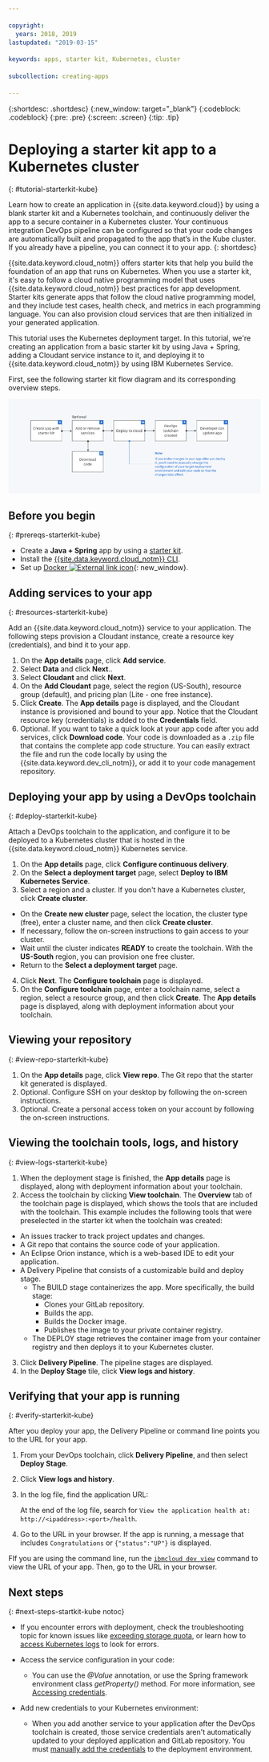 ```yaml
---

copyright:
  years: 2018, 2019
lastupdated: "2019-03-15"

keywords: apps, starter kit, Kubernetes, cluster

subcollection: creating-apps

---
```


{:shortdesc: .shortdesc}
{:new_window: target="_blank"}
{:codeblock: .codeblock}
{:pre: .pre}
{:screen: .screen}
{:tip: .tip}

# Deploying a starter kit app to a Kubernetes cluster
{: #tutorial-starterkit-kube}

Learn how to create an application in {{site.data.keyword.cloud}} by using a blank starter kit and a Kubernetes toolchain, and continuously deliver the app to a secure container in a Kubernetes cluster. Your continuous integration DevOps pipeline can be configured so that your code changes are automatically built and propagated to the app that’s in the Kube cluster. If you already have a pipeline, you can connect it to your app.
{: shortdesc}

{{site.data.keyword.cloud_notm}} offers starter kits that help you build the foundation of an app that runs on Kubernetes. When you use a starter kit, it's easy to follow a cloud native programming model that uses {{site.data.keyword.cloud_notm}} best practices for app development. Starter kits generate apps that follow the cloud native programming model, and they include test cases, health check, and metrics in each programming language. You can also provision cloud services that are then initialized in your generated application.

This tutorial uses the Kubernetes deployment target. In this tutorial, we're creating an application from a basic starter kit by using Java + Spring, adding a Cloudant service instance to it, and deploying it to {{site.data.keyword.cloud_notm}} by using IBM Kubernetes Service.

First, see the following starter kit flow diagram and its corresponding overview steps.

![Starter kit flow diagram](../images/starterkit-flow.png) 

## Before you begin
{: #prereqs-starterkit-kube}

* Create a **Java + Spring** app by using a [starter kit](/docs/apps/tutorials/tutorial_starter-kit.html).
* Install the [{{site.data.keyword.cloud_notm}} CLI](/docs/cli?topic=cloud-cli-ibmcloud-cli).
* Set up [Docker ![External link icon](../../icons/launch-glyph.svg "External link icon")](https://www.docker.com/get-started){: new_window}.

## Adding services to your app
{: #resources-starterkit-kube}

Add an {{site.data.keyword.cloud_notm}} service to your application. The following steps provision a Cloudant instance, create a resource key (credentials), and bind it to your app.

1. On the **App details** page, click **Add service**.
2. Select **Data** and click **Next**..
3. Select **Cloudant** and click **Next**.
4. On the **Add Cloudant** page, select the region (US-South), resource group (default), and pricing plan (Lite - one free instance).
5. Click **Create**. The **App details** page is displayed, and the Cloudant instance is provisioned and bound to your app. Notice that the Cloudant resource key (credentials) is added to the **Credentials** field.
6. Optional. If you want to take a quick look at your app code after you add services, click **Download code**. Your code is downloaded as a `.zip` file that contains the complete app code structure. You can easily extract the file and run the code locally by using the {{site.data.keyword.dev_cli_notm}}, or add it to your code management repository.

## Deploying your app by using a DevOps toolchain
{: #deploy-starterkit-kube}

Attach a DevOps toolchain to the application, and configure it to be deployed to a Kubernetes cluster that is hosted in the {{site.data.keyword.cloud_notm}} Kubernetes service.

1. On the **App details** page, click **Configure continuous delivery**.
2. On the **Select a deployment target** page, select **Deploy to IBM Kubernetes Service**.
3. Select a region and a cluster. If you don't have a Kubernetes cluster, click **Create cluster**.
  * On the **Create new cluster** page, select the location, the cluster type (free), enter a cluster name, and then click **Create cluster**.
  * If necessary, follow the on-screen instructions to gain access to your cluster.
  * Wait until the cluster indicates **READY** to create the toolchain. With the **US-South** region, you can provision one free cluster.
  * Return to the **Select a deployment target** page.
4. Click **Next**. The **Configure toolchain** page is displayed.
5. On the **Configure toolchain** page, enter a toolchain name, select a region, select a resource group, and then click **Create**. The **App details** page is displayed, along with deployment information about your toolchain.

## Viewing your repository
{: #view-repo-starterkit-kube}

1. On the **App details** page, click **View repo**. The Git repo that the starter kit generated is displayed.
2. Optional. Configure SSH on your desktop by following the on-screen instructions.
3. Optional. Create a personal access token on your account by following the on-screen instructions.

## Viewing the toolchain tools, logs, and history
{: #view-logs-starterkit-kube}

1. When the deployment stage is finished, the **App details** page is displayed, along with deployment information about your toolchain.
2. Access the toolchain by clicking **View toolchain**. The **Overview** tab of the toolchain page is displayed, which shows the tools that are included with the toolchain. This example includes the following tools that were preselected in the starter kit when the toolchain was created:
  * An issues tracker to track project updates and changes.
  * A Git repo that contains the source code of your application.
  * An Eclipse Orion instance, which is a web-based IDE to edit your application.
  * A Delivery Pipeline that consists of a customizable build and deploy stage.
	 * The BUILD stage containerizes the app. More specifically, the build stage:
	   * Clones your GitLab repository.
	   * Builds the app.
	   * Builds the Docker image.
	   * Publishes the image to your private container registry.
	 * The DEPLOY stage retrieves the container image from your container registry and then deploys it to your Kubernetes cluster.
3. Click **Delivery Pipeline**. The pipeline stages are displayed.
4. In the **Deploy Stage** tile, click **View logs and history**.

## Verifying that your app is running
{: #verify-starterkit-kube}

After you deploy your app, the Delivery Pipeline or command line points you to the URL for your app.

1. From your DevOps toolchain, click **Delivery Pipeline**, and then select **Deploy Stage**.
2. Click **View logs and history**.
3. In the log file, find the application URL:

    At the end of the log file, search for `View the application health at: http://<ipaddress>:<port>/health`.

4. Go to the URL in your browser. If the app is running, a message that includes `Congratulations` or `{"status":"UP"}` is displayed.

FIf you are using the command line, run the [`ibmcloud dev view`](/docs/cli/idt/commands.html#view) command to view the URL of your app. Then, go to the URL in your browser.

## Next steps
{: #next-steps-startkit-kube notoc}

* If you encounter errors with deployment, check the troubleshooting topic for known issues like [exceeding storage quota](/docs/apps/ts_apps.html#exceed_quota), or learn how to [access Kubernetes logs](/docs/apps/ts_apps.html#access_kube_logs) to look for errors.

* Access the service configuration in your code:
	- You can use the _@Value_ annotation, or use the Spring framework environment class _getProperty()_ method. For more information, see [Accessing credentials](/docs/java-spring?topic=java-spring-configuration#accessing-credentials).

* Add new credentials to your Kubernetes environment:
	- When you add another service to your application after the DevOps toolchain is created, those service credentials aren't automatically updated to your deployed application and GitLab repository. You must [manually add the credentials](/docs/apps?topic=creating-apps-add-credentials-kube) to the deployment environment.
